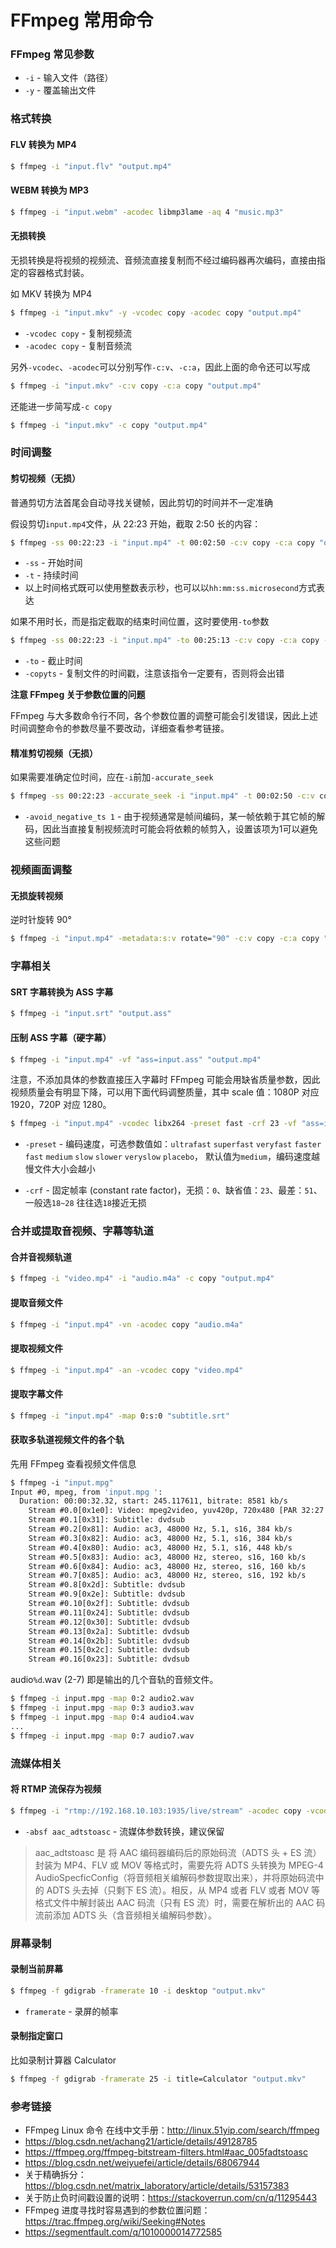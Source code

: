 # FFmpeg 常用命令

### FFmpeg 常见参数

- `-i` - 输入文件（路径）
- `-y` - 覆盖输出文件


### 格式转换

#### FLV 转换为 MP4

```bash
$ ffmpeg -i "input.flv" "output.mp4"
```

#### WEBM 转换为 MP3

```bash
$ ffmpeg -i "input.webm" -acodec libmp3lame -aq 4 "music.mp3"
```

#### 无损转换

无损转换是将视频的视频流、音频流直接复制而不经过编码器再次编码，直接由指定的容器格式封装。

如 MKV 转换为 MP4

```bash
$ ffmpeg -i "input.mkv" -y -vcodec copy -acodec copy "output.mp4"
```

- `-vcodec copy` - 复制视频流
- `-acodec copy` - 复制音频流

另外`-vcodec`、`-acodec`可以分别写作`-c:v`、`-c:a`，因此上面的命令还可以写成

```bash
$ ffmpeg -i "input.mkv" -c:v copy -c:a copy "output.mp4"
```

还能进一步简写成`-c copy`

```bash
$ ffmpeg -i "input.mkv" -c copy "output.mp4"
```


### 时间调整

#### 剪切视频（无损）

普通剪切方法首尾会自动寻找关键帧，因此剪切的时间并不一定准确

假设剪切`input.mp4`文件，从 22:23 开始，截取 2:50 长的内容：

```bash
$ ffmpeg -ss 00:22:23 -i "input.mp4" -t 00:02:50 -c:v copy -c:a copy "output.mp4"
```
- `-ss` - 开始时间
- `-t` - 持续时间
- 以上时间格式既可以使用整数表示秒，也可以以`hh:mm:ss.microsecond`方式表达

如果不用时长，而是指定截取的结束时间位置，这时要使用`-to`参数

```bash
$ ffmpeg -ss 00:22:23 -i "input.mp4" -to 00:25:13 -c:v copy -c:a copy -copyts "output.mp4"
```

- `-to` - 截止时间
- `-copyts` - 复制文件的时间戳，注意该指令一定要有，否则将会出错

**注意 FFmpeg 关于参数位置的问题**

FFmpeg 与大多数命令行不同，各个参数位置的调整可能会引发错误，因此上述时间调整命令的参数尽量不要改动，详细查看参考链接。

#### 精准剪切视频（无损）

如果需要准确定位时间，应在`-i`前加`-accurate_seek`

```bash
$ ffmpeg -ss 00:22:23 -accurate_seek -i "input.mp4" -t 00:02:50 -c:v copy -c:a copy -avoid_negative_ts 1 "output.mp4"
```
- `-avoid_negative_ts 1` - 由于视频通常是帧间编码，某一帧依赖于其它帧的解码，因此当直接复制视频流时可能会将依赖的帧剪入，设置该项为1可以避免这些问题


### 视频画面调整

#### 无损旋转视频

逆时针旋转 90°

```bash
$ ffmpeg -i "input.mp4" -metadata:s:v rotate="90" -c:v copy -c:a copy "output.mp4"
```


### 字幕相关

#### SRT 字幕转换为 ASS 字幕
```bash
$ ffmpeg -i "input.srt" "output.ass"
```

#### 压制 ASS 字幕（硬字幕）

```bash
$ ffmpeg -i "input.mp4" -vf "ass=input.ass" "output.mp4"
```

注意，不添加具体的参数直接压入字幕时 FFmpeg 可能会用缺省质量参数，因此视频质量会有明显下降，可以用下面代码调整质量，其中 scale 值：1080P 对应 1920，720P 对应 1280。

```bash
$ ffmpeg -i "input.mp4" -vcodec libx264 -preset fast -crf 23 -vf "ass=input.ass,scale=1920:-1" "output.mp4"
```

- `-preset` - 编码速度，可选参数值如：`ultrafast` `superfast` `veryfast` `faster` `fast` `medium` `slow` `slower` `veryslow` `placebo`， 默认值为`medium`，编码速度越慢文件大小会越小

- `-crf` - 固定帧率 (constant rate factor)，无损：`0`、缺省值：`23`、最差：`51`、 一般选`18~28` 往往选`18`接近无损


### 合并或提取音视频、字幕等轨道

#### 合并音视频轨道

```bash
$ ffmpeg -i "video.mp4" -i "audio.m4a" -c copy "output.mp4"
```
#### 提取音频文件

```bash
$ ffmpeg -i "input.mp4" -vn -acodec copy "audio.m4a"
```
#### 提取视频文件

```bash
$ ffmpeg -i "input.mp4" -an -vcodec copy "video.mp4"
```

#### 提取字幕文件

```bash
$ ffmpeg -i "input.mp4" -map 0:s:0 "subtitle.srt"
```

#### 获取多轨道视频文件的各个轨

先用 FFmpeg 查看视频文件信息

```bash
$ ffmpeg -i "input.mpg" 
Input #0, mpeg, from 'input.mpg ':  
  Duration: 00:00:32.32, start: 245.117611, bitrate: 8581 kb/s  
    Stream #0.0[0x1e0]: Video: mpeg2video, yuv420p, 720x480 [PAR 32:27 DAR 16:9], 9800 kb/s, 59.94 tbr, 90k tbn, 59.94 tbc  
    Stream #0.1[0x31]: Subtitle: dvdsub  
    Stream #0.2[0x81]: Audio: ac3, 48000 Hz, 5.1, s16, 384 kb/s  
    Stream #0.3[0x82]: Audio: ac3, 48000 Hz, 5.1, s16, 384 kb/s  
    Stream #0.4[0x80]: Audio: ac3, 48000 Hz, 5.1, s16, 448 kb/s  
    Stream #0.5[0x83]: Audio: ac3, 48000 Hz, stereo, s16, 160 kb/s  
    Stream #0.6[0x84]: Audio: ac3, 48000 Hz, stereo, s16, 160 kb/s  
    Stream #0.7[0x85]: Audio: ac3, 48000 Hz, stereo, s16, 192 kb/s  
    Stream #0.8[0x2d]: Subtitle: dvdsub  
    Stream #0.9[0x2e]: Subtitle: dvdsub  
    Stream #0.10[0x2f]: Subtitle: dvdsub  
    Stream #0.11[0x24]: Subtitle: dvdsub  
    Stream #0.12[0x30]: Subtitle: dvdsub  
    Stream #0.13[0x2a]: Subtitle: dvdsub  
    Stream #0.14[0x2b]: Subtitle: dvdsub  
    Stream #0.15[0x2c]: Subtitle: dvdsub  
    Stream #0.16[0x23]: Subtitle: dvdsub  
```

audio`%d`.wav (2-7) 即是输出的几个音轨的音频文件。
```bash
$ ffmpeg -i input.mpg -map 0:2 audio2.wav
$ ffmpeg -i input.mpg -map 0:3 audio3.wav
$ ffmpeg -i input.mpg -map 0:4 audio4.wav
...
$ ffmpeg -i input.mpg -map 0:7 audio7.wav
```


### 流媒体相关

#### 将 RTMP 流保存为视频

```bash
$ ffmpeg -i "rtmp://192.168.10.103:1935/live/stream" -acodec copy -vcodec copy -absf aac_adtstoasc "output.mp4"
```

- `-absf aac_adtstoasc` - 流媒体参数转换，建议保留

> aac_adtstoasc 是 将 AAC 编码器编码后的原始码流（ADTS 头 + ES 流）封装为 MP4、FLV 或 MOV 等格式时，需要先将 ADTS 头转换为 MPEG-4 AudioSpecficConfig（将音频相关编解码参数提取出来），并将原始码流中的 ADTS 头去掉（只剩下 ES 流）。相反，从 MP4 或者 FLV 或者 MOV 等格式文件中解封装出 AAC 码流（只有 ES 流）时，需要在解析出的 AAC 码流前添加 ADTS 头（含音频相关编解码参数）。


### 屏幕录制

#### 录制当前屏幕

```bash
$ ffmpeg -f gdigrab -framerate 10 -i desktop "output.mkv"
```
- `framerate` - 录屏的帧率

#### 录制指定窗口

比如录制计算器 Calculator

```bash
$ ffmpeg -f gdigrab -framerate 25 -i title=Calculator "output.mkv"
```


### 参考链接

- FFmpeg Linux 命令 在线中文手册：<http://linux.51yip.com/search/ffmpeg>
- <https://blog.csdn.net/achang21/article/details/49128785>
- <https://ffmpeg.org/ffmpeg-bitstream-filters.html#aac_005fadtstoasc>
- <https://blog.csdn.net/weiyuefei/article/details/68067944>
- 关于精确拆分：<https://blog.csdn.net/matrix_laboratory/article/details/53157383>
- 关于防止负时间戳设置的说明：<https://stackoverrun.com/cn/q/11295443>
- FFmpeg 进度寻找时容易遇到的参数位置问题：<https://trac.ffmpeg.org/wiki/Seeking#Notes>
- <https://segmentfault.com/q/1010000014772585>

